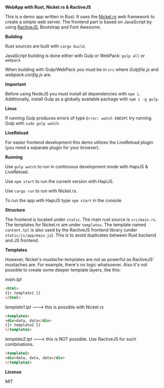 **WebApp with Rust, Nickel.rs & RactiveJS**

This is a demo app written in Rust. It uses the <a href="http://nickel.rs/" target="_blank">Nickel.rs</a> web framework to create a simple web server.
The frontend part is based on JavaScript by using <a href="http://www.ractivejs.org/" target="_blank">RactiveJS</a>, Bootstrap and Font Awesome.

**Building**

Rust sources are built with `cargo build`.

JavaScript building is done either with Gulp or WebPack: `gulp all` or `webpack`

When building with Gulp/WebPack you must be in `src` where *Gulpfile.js* and *webpack.config.js* are.

**Important**

Before using NodeJS you must install all dependencies with `npm i`.
Additionally, install Gulp as a globally available package with `npm i -g gulp`.

**Linux**

If running Gulp produces errors of type `Error: watch ENOSPC` try running Gulp with `sudo gulp watch`.

**LiveReload**

For easier frontend development this demo utilizes the LiveReload plugin (you need a separate plugin for your browser).

**Running**

Use `gulp watch` to run in continuous development mode with HapiJS & LiveReload.

Use `npm start` to run the current version with HapiJS.

Use `cargo run` to run with Nickel.rs.


To run the app with HapiJS type `npm start` in the console.


**Structure**

The frontend is located under `static`. The main rust source is `src/main.rs`. The
templates for Nickel.rs are under `templates`. The template named `content.tpl` is also used by the
RactiveJS frontend library (under `static/js/app/main.js`). This is to avoid duplicates between Rust backend
and JS frontend.

**Templates**

However, Nickel's *mustache*-templates are not as powerful as RactiveJS' mustaches are. For example, there's
no logic whatsoever. Also it's not possible to create some deeper template layers, like this:

*main.tpl*

```html
<html>
{{> template1 }}
</html>
```

*template1.tpl*    ---> this is possible with Nickel.rs

```html
<template1>
<div>data, data</div>
{{> template2 }}
</template1>
```

*template2.tpl*   ---> this is NOT possible. Use RactiveJS for such combinations.

```html
<template2>
<div>data, data, data</div>
</template2>
```

**License**

MIT